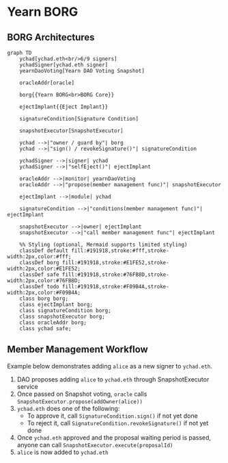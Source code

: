 # Yearn BORG

## BORG Architectures

```mermaid
graph TD
    ychad[ychad.eth<br/>6/9 signers]
    ychadSigner[ychad.eth signer]
    yearnDaoVoting[Yearn DAO Voting Snapshot]
    
    oracleAddr[oracle]
    
    borg{{Yearn BORG<br>BORG Core}}
    
    ejectImplant{{Eject Implant}}
     
    signatureCondition[Signature Condition]        

    snapshotExecutor[SnapshotExecutor]

    ychad -->|"owner / guard by"| borg
    ychad -->|"sign() / revokeSignature()"| signatureCondition
    
    ychadSigner -->|signer| ychad
    ychadSigner -->|"selfEject()"| ejectImplant

    oracleAddr -->|monitor| yearnDaoVoting
    oracleAddr -->|"propose(member management func)"| snapshotExecutor      
    
    ejectImplant -->|module| ychad
    
    signatureCondition -->|"conditions(member management func)"| ejectImplant
    
    snapshotExecutor -->|owner| ejectImplant
    snapshotExecutor -->|"call member management func"| ejectImplant
    
    %% Styling (optional, Mermaid supports limited styling)
    classDef default fill:#191918,stroke:#fff,stroke-width:2px,color:#fff;
    classDef borg fill:#191918,stroke:#E1FE52,stroke-width:2px,color:#E1FE52;
    classDef safe fill:#191918,stroke:#76FB8D,stroke-width:2px,color:#76FB8D;
    classDef todo fill:#191918,stroke:#F09B4A,stroke-width:2px,color:#F09B4A;
    class borg borg;
    class ejectImplant borg;
    class signatureCondition borg;
    class snapshotExecutor borg;
    class oracleAddr borg;
    class ychad safe;
```

## Member Management Workflow

Example below demonstrates adding `alice` as a new signer to `ychad.eth`.

1. DAO proposes adding `alice` to `ychad.eth` through SnapshotExecutor service
2. Once passed on Snapshot voting, `oracle` calls `SnapshotExecutor.propose(addOwner(alice))`
3. `ychad.eth` does one of the following:
   - To approve it, call `SignatureCondition.sign()` if not yet done
   - To reject it, call `SignatureCondition.revokeSignature()` if not yet done
3. Once `ychad.eth` approved and the proposal waiting period is passed, anyone can call `SnapshotExecutor.execute(proposalId)`
4. `alice` is now added to `ychad.eth`
